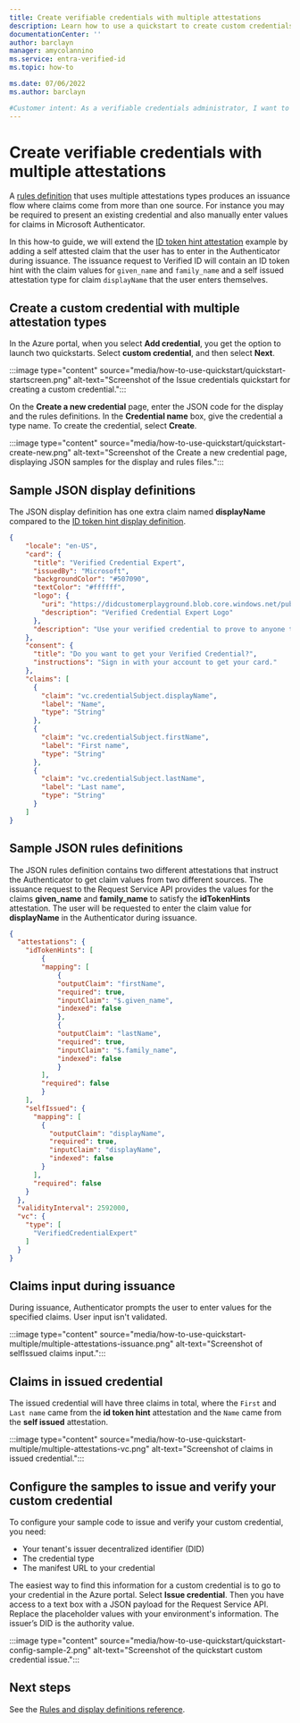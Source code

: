 ```yaml
---
title: Create verifiable credentials with multiple attestations
description: Learn how to use a quickstart to create custom credentials with multiple attestations
documentationCenter: ''
author: barclayn
manager: amycolannino
ms.service: entra-verified-id
ms.topic: how-to

ms.date: 07/06/2022
ms.author: barclayn

#Customer intent: As a verifiable credentials administrator, I want to create a verifiable credential with multiple attestations. 
---
```


# Create verifiable credentials with multiple attestations

  

A [rules definition](rules-and-display-definitions-model.md#rulesmodel-type) that uses multiple attestations types produces an issuance flow where claims come from more than one source. For instance you may be required to present an existing credential and also manually enter values for claims in Microsoft Authenticator.  

In this how-to guide, we will extend the [ID token hint attestation](how-to-use-quickstart-idtoken.md) example by adding a self attested claim that the user has to enter in the Authenticator during issuance. The issuance request to Verified ID will contain an ID token hint with the claim values for `given_name` and `family_name` and a self issued attestation type for claim `displayName` that the user enters themselves.
  
## Create a custom credential with multiple attestation types

In the Azure portal, when you select **Add credential**, you get the option to launch two quickstarts. Select **custom credential**, and then select **Next**. 

:::image type="content" source="media/how-to-use-quickstart/quickstart-startscreen.png" alt-text="Screenshot of the Issue credentials quickstart for creating a custom credential.":::

On the **Create a new credential** page, enter the JSON code for the display and the rules definitions. In the **Credential name** box, give the credential a type name. To create the credential, select **Create**.

:::image type="content" source="media/how-to-use-quickstart/quickstart-create-new.png" alt-text="Screenshot of the Create a new credential page, displaying JSON samples for the display and rules files.":::

## Sample JSON display definitions

The JSON display definition has one extra claim named **displayName** compared to the [ID token hint display definition](how-to-use-quickstart-idtoken.md#sample-json-display-definitions). 

```json
{
    "locale": "en-US",
    "card": {
      "title": "Verified Credential Expert",
      "issuedBy": "Microsoft",
      "backgroundColor": "#507090",
      "textColor": "#ffffff",
      "logo": {
        "uri": "https://didcustomerplayground.blob.core.windows.net/public/VerifiedCredentialExpert_icon.png",
        "description": "Verified Credential Expert Logo"
      },
      "description": "Use your verified credential to prove to anyone that you know all about verifiable credentials."
    },
    "consent": {
      "title": "Do you want to get your Verified Credential?",
      "instructions": "Sign in with your account to get your card."
    },
    "claims": [
      {
        "claim": "vc.credentialSubject.displayName",
        "label": "Name",
        "type": "String"
      },
      {
        "claim": "vc.credentialSubject.firstName",
        "label": "First name",
        "type": "String"
      },
      {
        "claim": "vc.credentialSubject.lastName",
        "label": "Last name",
        "type": "String"
      }
    ]
}
```

## Sample JSON rules definitions

The JSON rules definition contains two different attestations that instruct the Authenticator to get claim values from two different sources. The issuance request to the Request Service API provides the values for the claims **given_name** and **family_name** to satisfy the **idTokenHints** attestation. The user will be requested to enter the claim value for **displayName** in the Authenticator during issuance. 

```json
{
  "attestations": {
    "idTokenHints": [
        {
        "mapping": [
            {
            "outputClaim": "firstName",
            "required": true,
            "inputClaim": "$.given_name",
            "indexed": false
            },
            {
            "outputClaim": "lastName",
            "required": true,
            "inputClaim": "$.family_name",
            "indexed": false
            }
        ],
        "required": false
        }
    ],
    "selfIssued": {
      "mapping": [
        {
          "outputClaim": "displayName",
          "required": true,
          "inputClaim": "displayName",
          "indexed": false
        }
      ],
      "required": false
    }
  },
  "validityInterval": 2592000,
  "vc": {
    "type": [
      "VerifiedCredentialExpert"
    ]
  }
}
```

## Claims input during issuance

During issuance, Authenticator prompts the user to enter values for the specified claims. User input isn't validated.

:::image type="content" source="media/how-to-use-quickstart-multiple/multiple-attestations-issuance.png" alt-text="Screenshot of selfIssued claims input.":::

## Claims in issued credential

The issued credential will have three claims in total, where the `First` and `Last name` came from the **id token hint** attestation and the `Name` came from the **self issued** attestation.

:::image type="content" source="media/how-to-use-quickstart-multiple/multiple-attestations-vc.png" alt-text="Screenshot of claims in issued credential.":::


## Configure the samples to issue and verify your custom credential

To configure your sample code to issue and verify your custom credential, you need:

- Your tenant's issuer decentralized identifier (DID)
- The credential type
- The manifest URL to your credential 

The easiest way to find this information for a custom credential is to go to your credential in the Azure portal. Select **Issue credential**. Then you have access to a text box with a JSON payload for the Request Service API. Replace the placeholder values with your environment's information. The issuer’s DID is the authority value.

:::image type="content" source="media/how-to-use-quickstart/quickstart-config-sample-2.png" alt-text="Screenshot of the quickstart custom credential issue.":::

## Next steps

See the [Rules and display definitions reference](rules-and-display-definitions-model.md).
